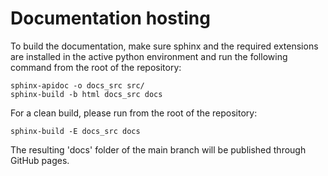 # Documentation hosting

To build the documentation, make sure sphinx and the required extensions are installed in the
active python environment and run the following command from the root of the repository:

```
sphinx-apidoc -o docs_src src/
sphinx-build -b html docs_src docs
```

For a clean build, please run from the root of the repository:

```
sphinx-build -E docs_src docs
```

The resulting 'docs' folder of the main branch will be published through GitHub pages.